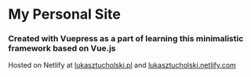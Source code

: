 # My Personal Site
### Created with Vuepress as a part of learning this minimalistic framework based on Vue.js

Hosted on Netlify at [lukasztucholski.pl](http://wwww.lukasztucholski.pl) and [lukasztucholski.netlify.com](http://lukasztucholski.netlify.com)